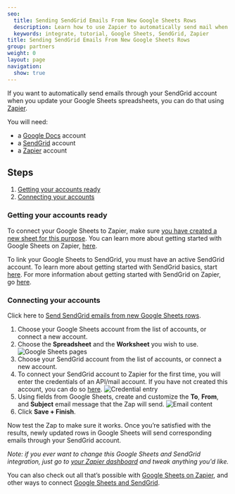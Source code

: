 ```yaml
---
seo:
  title: Sending SendGrid Emails From New Google Sheets Rows
  description: Learn how to use Zapier to automatically send mail when you update a Google Sheets document.
  keywords: integrate, tutorial, Google Sheets, SendGrid, Zapier
title: Sending SendGrid Emails From New Google Sheets Rows
group: partners
weight: 0
layout: page
navigation:
  show: true
---
```


If you want to automatically send emails through your SendGrid account when you update your Google Sheets spreadsheets, you can do that using [Zapier](http://zapier.com).

You will need:

* a [Google Docs](https://docs.google.com/) account
* a [SendGrid](http://sendgrid.com) account
* a [Zapier](http://zapier.com) account

## Steps

1. [Getting your accounts ready](#ready)
2. [Connecting your accounts](#connect)

### Getting your accounts ready<a name="ready"></a>


To connect your Google Sheets to Zapier, make sure [you have created a new sheet for this purpose](http://www.gcflearnfree.org/googlespreadsheets/8.2). You can learn more about getting started with Google Sheets on Zapier, [here](https://zapier.com/help/google-sheets/#how-get-started-google-sheets-zapier).

To link your Google Sheets to SendGrid, you must have an active SendGrid account. To learn more about getting started with SendGrid basics, start [here](https://sendgrid.com/docs/index.html). For more information about getting started with SendGrid on Zapier, go [here](https://zapier.com/help/sendgrid/#how-get-started-sendgrid).

### Connecting your accounts<a name="connect"></a>

Click here to [Send SendGrid emails from new Google Sheets rows](https://zapier.com/zapbook/zaps/4783/send-sendgrid-emails-from-new-google-sheets-rows/).

1. Choose your Google Sheets account from the list of accounts, or connect a new account.
2. Choose the **Spreadsheet** and the **Worksheet** you wish to use.
![Google Sheets pages](https://api.monosnap.com/rpc/file/download?id=KXMJ5qmwH4piFKBkBZXiTbMFu2cTog)
3. Choose your SendGrid account from the list of accounts, or connect a new account.
4. To connect your SendGrid account to Zapier for the first time, you will enter the credentials of an API/mail account. If you have not created this account, you can do so [here](https://sendgrid.com/credentials).
![Credential entry](https://api.monosnap.com/rpc/file/download?id=gAajRq9wMKNTN4HyEKzAMosD71ifb8)
5. Using fields from Google Sheets, create and customize the **To**, **From**, and **Subject** email message that the Zap will send.
![Email content](https://api.monosnap.com/rpc/file/download?id=gmK4I07JxAKFtgoEBhJBwkdUh4fD7i)
6. Click **Save + Finish**.

Now test the Zap to make sure it works. Once you’re satisfied with the results, newly updated rows in Google Sheets will send corresponding emails through your SendGrid account.

*Note: if you ever want to change this Google Sheets and SendGrid integration, just go to [your Zapier dashboard](https://zapier.com/app/dashboard) and tweak anything you'd like.*

You can also check out all that’s possible with [Google Sheets on Zapier](https://zapier.com/zapbook/google-sheets/), and other ways to connect [Google Sheets and SendGrid](https://zapier.com/zapbook/google-sheets/sendgrid).
